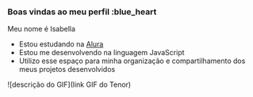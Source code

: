### Boas vindas ao meu perfil :blue_heart

Meu nome é Isabella

- Estou estudando na [Alura](https://www.alura.com.br)
- Estou me desenvolvendo na linguagem JavaScript
- Utilizo esse espaço para minha organização e compartilhamento dos meus projetos desenvolvidos


![descrição do GIF](link GIF do Tenor)

